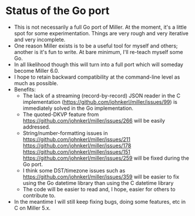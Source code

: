 # Status of the Go port

* This is not necessarily a full Go port of Miller. At the moment, it's a little spot for some experimentation. Things are very rough and very iterative and very incomplete.
* One reason Miller exists is to be a useful tool for myself and others; another is it's fun to write. At bare minimum, I'll re-teach myself some Go.
* In all likelihood though this will turn into a full port which will someday become Miller 6.0.
* I hope to retain backward compatibility at the command-line level as much as possible.
* Benefits:
  * The lack of a streaming (record-by-record) JSON reader in the C implementation (https://github.com/johnkerl/miller/issues/99) is immediately solved in the Go implementation.
  * The quoted-DKVP feature from https://github.com/johnkerl/miller/issues/266 will be easily addressed.
  * String/number-formatting issues in https://github.com/johnkerl/miller/issues/211 https://github.com/johnkerl/miller/issues/178 https://github.com/johnkerl/miller/issues/151 https://github.com/johnkerl/miller/issues/259 will be fixed during the Go port.
  * I think some DST/timezone issues such as https://github.com/johnkerl/miller/issues/359 will be easier to fix using the Go datetime library than using the C datetime library
  * The code will be easier to read and, I hope, easier for others to contribute to.
* In the meantime I will still keep fixing bugs, doing some features, etc in C on Miller 5.x.

